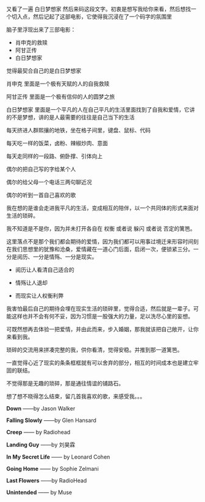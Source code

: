 又看了一遍 白日梦想家 然后来码这段文字。初衷是想写我给你来看，然后想找一个切入点，然后记起了这部电影，它使得我沉浸在了一个码字的氛围里

脑子里浮现出来了三部电影：

- 肖申克的救赎
- 阿甘正传
- 白日梦想家

觉得最契合自己的是白日梦想家

肖申克 里面是一个极有天赋的人的自我救赎

阿甘正传 里面是一个极有信仰的人的圆梦之旅

白日梦想家 里面是一个平凡的人在自己平凡的生活里面找到了自我和爱情，它讲的不是梦想，讲的是人最需要的往往是自己当下的生活

每天挤进人群熙攘的地铁，坐在格子间里，键盘、鼠标、代码

每天吃一样的饭菜，卤粉、辣椒炒肉、意面

每天走同样的一段路、俯卧撑、引体向上

偶尔的把自己写的字给某个人

偶尔的给父母一个电话三两句聊近况

偶尔的听到一首自己喜欢的歌

我在想的是谁会走进我平凡的生活，变成相互的陪伴，以一个共同体的形式来面对生活的琐碎。

我不知道是不是你，因为并未打开各自在 权衡 或者说 躲闪 或者说 否定的篱笆。

这里落点不是那个我们都会期待的爱情，因为我们都可以用事过境迁来形容时间刻在我们思想里的犹豫和沧桑，爱情藏在一道心门后面，启闭一次，便锁紧三分。一分是阅历、一分是情殇、一分是现实。

- 阅历让人看清自己适合的


- 情殇让人退却


- 而现实让人权衡利弊

我害怕最后自己的期待会埋在现实生活的琐碎里，觉得合适，然后就是一辈子。可能这样也并不会有何不妥，因为习惯是一股强大的力量，足以洗尽心里的妄想。

可既然想再去体验一把爱情，并由此而来，步入婚姻，那我就该把自己敞开，让你来看到我。

琐碎的交流用来拼凑完整的我，供你看清，觉得安稳。并推到那一道篱笆。

一直觉得心近了现实的条条框框就有可以舍弃的部分，相互的时间成本也是建立牢固的联结。

不觉得那是无趣的琐碎，那是通往情谊的铺路石。

想了想不晓得怎么结束，留几首我喜欢的歌，来感受我。。。

**Down** ——by Jason Walker

**Falling Slowly** ——by Glen Hansard

**Creep** —— by Radiohead

**Landing Guy** ——by 刘昊霖

**In My Secret Life** —— by Leonard Cohen

**Going Home**  —— by Sophie Zelmani

**Last Flowers** ——by RadioHead

**Unintended** —— by Muse

